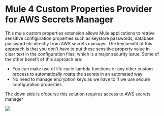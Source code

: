 # Mule 4 Custom Properties Provider for AWS Secrets Manager

This mule custom properties extension allows Mule applications to retrive sensitive configuration properties such as keystore passwords, database password etc directly from AWS secrets manager. The key benifit of this approach is that you don't have to put these sensitive property value in clear text in the configuration files, which is a major security issue. Some of the other benefit of this approach are:
-  You can make use of life cycle lambda functions or any other custom process to automatically rotate the secrets in an automated way
- No need to manage encryption keys as we have to if we use secure configuration properties

The down side is ofcourse this solution requires access to AWS secrets manager

![](https://github.com/sandiindia/mule-awssm-extension/blob/v1.0.0/Arch.jpg)
